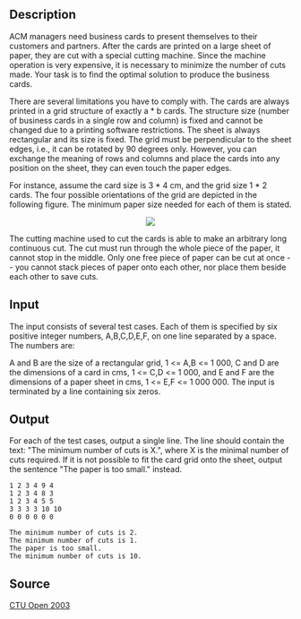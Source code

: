 <h2>Description</h2><p>ACM managers need business cards to present themselves to their customers and partners. After the cards are printed on a large sheet of paper, they are cut with a special cutting machine. Since the machine operation is very expensive, it is necessary to minimize the number of cuts made. Your task is to find the optimal solution to produce the business cards. 
</p>
There are several limitations you have to comply with. The cards are always printed in a grid structure of exactly a * b cards. The structure size (number of business cards in a single row and column) is fixed and cannot be changed due to a printing software restrictions. The sheet is always rectangular and its size is fixed. The grid must be perpendicular to the sheet edges, i.e., it can be rotated by 90 degrees only. However, you can exchange the meaning of rows and columns and place the cards into any position on the sheet, they can even touch the paper edges. 

For instance, assume the card size is 3 * 4 cm, and the grid size 1 * 2 cards. The four possible orientations of the grid are depicted in the following figure. The minimum paper size needed for each of them is stated. 
<center><img src="images/1791_1.jpg"></center><p>
</p>The cutting machine used to cut the cards is able to make an arbitrary long continuous cut. The cut must run through the whole piece of the paper, it cannot stop in the middle. Only one free piece of paper can be cut at once -- you cannot stack pieces of paper onto each other, nor place them beside each other to save cuts. <h2>Input</h2><p>The input consists of several test cases. Each of them is specified by six positive integer numbers, A,B,C,D,E,F, on one line separated by a space. The numbers are: 
</p>A and B are the size of a rectangular grid, 1 &lt;= A,B &lt;= 1 000, 
C and D are the dimensions of a card in cms, 1 &lt;= C,D &lt;= 1 000, and 
E and F are the dimensions of a paper sheet in cms, 1 &lt;= E,F &lt;= 1 000 000. 
The input is terminated by a line containing six zeros. <h2>Output</h2><p>For each of the test cases, output a single line. The line should contain the text: "The minimum number of cuts is X.", where X is the minimal number of cuts required. If it is not possible to fit the card grid onto the sheet, output the sentence "The paper is too small." instead. </p><pre><code class="language-input1">1 2 3 4 9 4
1 2 3 4 8 3
1 2 3 4 5 5
3 3 3 3 10 10
0 0 0 0 0 0
</code></pre><pre><code class="language-output1">The minimum number of cuts is 2.
The minimum number of cuts is 1.
The paper is too small.
The minimum number of cuts is 10.
</code></pre><h2>Source</h2><a href="searchproblem?field=source&amp;key=CTU+Open+2003">CTU Open 2003</a>
